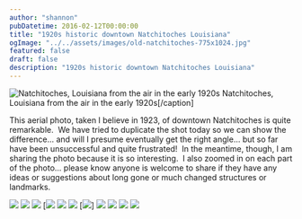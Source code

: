 ```yaml
---
author: "shannon"
pubDatetime: 2016-02-12T00:00:00
title: "1920s historic downtown Natchitoches Louisiana"
ogImage: "../../assets/images/old-natchitoches-775x1024.jpg"
featured: false
draft: false
description: "1920s historic downtown Natchitoches Louisiana"
---
```


![Natchitoches, Louisiana from the air in the early 1920s](@assets/images/old-natchitoches-775x1024.jpg) Natchitoches, Louisiana from the air in the early 1920s\[/caption\]

This aerial photo, taken I believe in 1923, of downtown Natchitoches is quite remarkable.  We have tried to duplicate the shot today so we can show the difference... and will I presume eventually get the right angle... but so far have been unsuccessful and quite frustrated!  In the meantime, though, I am sharing the photo because it is so interesting.  I also zoomed in on each part of the photo... please know anyone is welcome to share if they have any ideas or suggestions about long gone or much changed structures or landmarks.

<!--more-->

![](@assets/images/oldnatc1-1024x661.jpg) ![](@assets/images/oldnatch1-1024x371.jpg) ![](@assets/images/oldnatch2-1024x358.jpg) [![](@assets/images/oldnatch3-1024x327.jpg) ![](@assets/images/oldnatch4-1024x632.jpg) ![](@assets/images/oldnatch5-1024x290.jpg)
[![](@assets/images/oldnatch6-1024x636.jpg)] ![](@assets/images/oldnatch7-1024x510.jpg) ![](@assets/images/oldnatch8-1024x339.jpg) ![](@assets/images/oldnatch9-1024x660.jpg) ![](@assets/images/oldnatch10-1024x679.jpg)